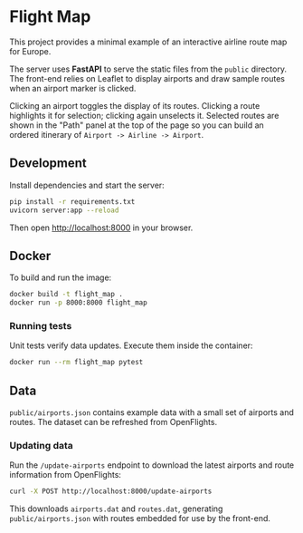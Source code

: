 # Flight Map

This project provides a minimal example of an interactive airline route map for Europe.

The server uses **FastAPI** to serve the static files from the `public` directory. The front-end relies on Leaflet to display airports and draw sample routes when an airport marker is clicked.

Clicking an airport toggles the display of its routes. Clicking a route highlights
it for selection; clicking again unselects it. Selected routes are shown in the
"Path" panel at the top of the page so you can build an ordered itinerary of
`Airport -> Airline -> Airport`.

## Development

Install dependencies and start the server:

```bash
pip install -r requirements.txt
uvicorn server:app --reload
```

Then open [http://localhost:8000](http://localhost:8000) in your browser.

## Docker

To build and run the image:

```bash
docker build -t flight_map .
docker run -p 8000:8000 flight_map
```

### Running tests

Unit tests verify data updates. Execute them inside the container:

```bash
docker run --rm flight_map pytest
```

## Data

`public/airports.json` contains example data with a small set of airports and routes. The dataset can be refreshed from OpenFlights.

### Updating data

Run the `/update-airports` endpoint to download the latest airports and route information from OpenFlights:

```bash
curl -X POST http://localhost:8000/update-airports
```

This downloads `airports.dat` and `routes.dat`, generating `public/airports.json` with routes embedded for use by the front-end.
